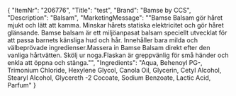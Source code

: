 {
  "ItemNr": "206776",
  "Title": "test",
  "Brand": "Bamse by CCS",
  "Description": "Balsam",
  "MarketingMessage": "\"Bamse Balsam gör håret mjukt och lätt att kamma. Minskar hårets statiska elektricitet och gör håret glänsande. Bamse balsam är ett miljöanpasat balsam speciellt utvecklat för att passa barnets känsliga hud och hår. Innehåller bara milda och välbeprövade ingredienser.Massera in Bamse Balsam direkt efter den vanliga hårtvätten. Skölj ur noga.Flaskan är greppvänlig för små händer och enkla att öppna och stänga.\"",
  "Ingredients": "Aqua, Behenoyl PG-, Trimonium Chloride, Hexylene Glycol, Canola Oil, Glycerin, Cetyl Alcohol, Stearyl Alcohol, Glycereth -2 Cocoate, Sodium Benzoate, Lactic Acid, Parfum"
}